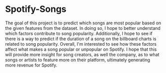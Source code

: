 # Spotify-Songs
The goal of this project is to predict which songs are most popular based on the given features from the dataset. In doing so, I hope to better understand which factors contribute to song popularity. Additionally, I hope to see if there is a way to predict if the duration of a song on the billboard charts is related to song popularity. Overall, I'm interested to see how these factors affect what makes a song popular or unpopular on Spotify. I hope that this will provide more insight for song creators, as well the company, as to what songs or artists to feature more on their platform, ultimately generating more revenue for Spotify. 
